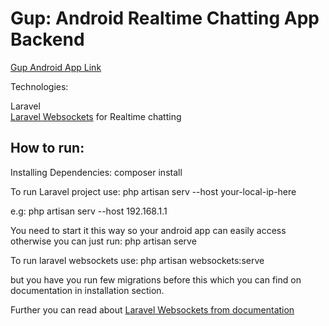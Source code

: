 # Gup: Android Realtime Chatting App Backend

<a href="https://github.com/zeeshanali-k/Gup">Gup Android App Link</a>

Technologies:
<p>
Laravel<br>
<a href="https://beyondco.de/docs/laravel-websockets/getting-started/introduction">Laravel Websockets</a> for Realtime chatting
</p>
<h2>How to run:</h2>
Installing Dependencies: composer install

<p>To run Laravel project use: php artisan serv --host your-local-ip-here </p>
e.g: php artisan serv --host 192.168.1.1
<p>You need to start it this way so your android app can easily access otherwise you can just run: php artisan serve<p>

<p>To run laravel websockets use: php artisan websockets:serve</p>
<p>but you have you run few migrations before this which you can find on documentation in installation section.</p>
Further you can read about <a href="https://beyondco.de/docs/laravel-websockets/getting-started/introduction">Laravel Websockets from documentation</a>
